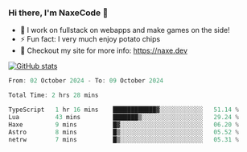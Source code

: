 ### Hi there, I'm NaxeCode 👋
- 🔭 I work on fullstack on webapps and make games on the side!
- ⚡ Fun fact: I very much enjoy potato chips
- 🔋 Checkout my site for more info: https://naxe.dev

[![GitHub stats](https://github-readme-stats.vercel.app/api?username=naxecode&theme=onedark)](https://naxe.dev)

<!--START_SECTION:waka-->

```csharp
From: 02 October 2024 - To: 09 October 2024

Total Time: 2 hrs 28 mins

TypeScript   1 hr 16 mins    ████████████▓░░░░░░░░░░░░   51.14 %
Lua          43 mins         ███████▒░░░░░░░░░░░░░░░░░   29.24 %
Haxe         9 mins          █▓░░░░░░░░░░░░░░░░░░░░░░░   06.20 %
Astro        8 mins          █▒░░░░░░░░░░░░░░░░░░░░░░░   05.52 %
netrw        7 mins          █▒░░░░░░░░░░░░░░░░░░░░░░░   05.31 %
```

<!--END_SECTION:waka-->



<!--
**NaxeCode/NaxeCode** is a ✨ _special_ ✨ repository because its `README.md` (this file) appears on your GitHub profile.

Here are some ideas to get you started:

- 🔭 I’m currently working on Web apps for indie games!
- 🌱 I’m currently mastering C#
- 👯 I’m looking to collaborate on ...
- 🤔 I’m looking for help with ...
- 💬 Ask me about ...
- 📫 How to reach me: ...
- 😄 Pronouns: ...
- ⚡ Fun fact: I love chips
-->
